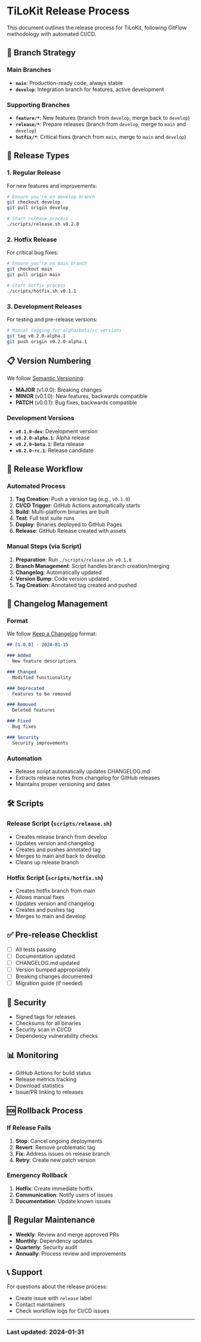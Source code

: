 # TiLoKit Release Process

This document outlines the release process for TiLoKit, following GitFlow methodology with automated CI/CD.

## 🌊 Branch Strategy

### Main Branches
- **`main`**: Production-ready code, always stable
- **`develop`**: Integration branch for features, active development

### Supporting Branches
- **`feature/*`**: New features (branch from `develop`, merge back to `develop`)
- **`release/*`**: Prepare releases (branch from `develop`, merge to `main` and `develop`)
- **`hotfix/*`**: Critical fixes (branch from `main`, merge to `main` and `develop`)

## 🚀 Release Types

### 1. Regular Release
For new features and improvements:

```bash
# Ensure you're on develop branch
git checkout develop
git pull origin develop

# Start release process
./scripts/release.sh v0.2.0
```

### 2. Hotfix Release
For critical bug fixes:

```bash
# Ensure you're on main branch
git checkout main
git pull origin main

# Start hotfix process
./scripts/hotfix.sh v0.1.1
```

### 3. Development Releases
For testing and pre-release versions:

```bash
# Manual tagging for alpha/beta/rc versions
git tag v0.2.0-alpha.1
git push origin v0.2.0-alpha.1
```

## 📋 Version Numbering

We follow [Semantic Versioning](https://semver.org/):

- **MAJOR** (v1.0.0): Breaking changes
- **MINOR** (v0.1.0): New features, backwards compatible
- **PATCH** (v0.0.1): Bug fixes, backwards compatible

### Development Versions
- **`v0.1.0-dev`**: Development version
- **`v0.2.0-alpha.1`**: Alpha release
- **`v0.2.0-beta.1`**: Beta release
- **`v0.2.0-rc.1`**: Release candidate

## 🔄 Release Workflow

### Automated Process
1. **Tag Creation**: Push a version tag (e.g., `v0.1.0`)
2. **CI/CD Trigger**: GitHub Actions automatically starts
3. **Build**: Multi-platform binaries are built
4. **Test**: Full test suite runs
5. **Deploy**: Binaries deployed to GitHub Pages
6. **Release**: GitHub Release created with assets

### Manual Steps (via Script)
1. **Preparation**: Run `./scripts/release.sh v0.1.0`
2. **Branch Management**: Script handles branch creation/merging
3. **Changelog**: Automatically updated
4. **Version Bump**: Code version updated
5. **Tag Creation**: Annotated tag created and pushed

## 📝 Changelog Management

### Format
We follow [Keep a Changelog](https://keepachangelog.com/) format:

```markdown
## [1.0.0] - 2024-01-15

### Added
- New feature descriptions

### Changed
- Modified functionality

### Deprecated
- Features to be removed

### Removed
- Deleted features

### Fixed
- Bug fixes

### Security
- Security improvements
```

### Automation
- Release script automatically updates CHANGELOG.md
- Extracts release notes from changelog for GitHub releases
- Maintains proper versioning and dates

## 🛠️ Scripts

### Release Script (`scripts/release.sh`)
- Creates release branch from develop
- Updates version and changelog
- Creates and pushes annotated tag
- Merges to main and back to develop
- Cleans up release branch

### Hotfix Script (`scripts/hotfix.sh`)
- Creates hotfix branch from main
- Allows manual fixes
- Updates version and changelog
- Creates and pushes tag
- Merges to main and develop

## ✅ Pre-release Checklist

- [ ] All tests passing
- [ ] Documentation updated
- [ ] CHANGELOG.md updated
- [ ] Version bumped appropriately
- [ ] Breaking changes documented
- [ ] Migration guide (if needed)

## 🔐 Security

- Signed tags for releases
- Checksums for all binaries
- Security scan in CI/CD
- Dependency vulnerability checks

## 📊 Monitoring

- GitHub Actions for build status
- Release metrics tracking
- Download statistics
- Issue/PR linking to releases

## 🆘 Rollback Process

### If Release Fails
1. **Stop**: Cancel ongoing deployments
2. **Revert**: Remove problematic tag
3. **Fix**: Address issues on release branch
4. **Retry**: Create new patch version

### Emergency Rollback
1. **Hotfix**: Create immediate hotfix
2. **Communication**: Notify users of issues
3. **Documentation**: Update known issues

## 🔄 Regular Maintenance

- **Weekly**: Review and merge approved PRs
- **Monthly**: Dependency updates
- **Quarterly**: Security audit
- **Annually**: Process review and improvements

## 📞 Support

For questions about the release process:
- Create issue with `release` label
- Contact maintainers
- Check workflow logs for CI/CD issues

---
### Last updated: 2024-01-31
